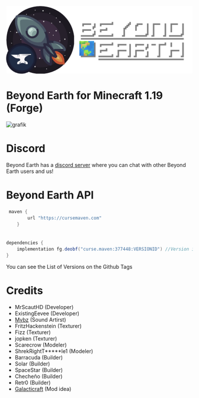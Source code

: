 ![Beyond Earth Logo](src/main/resources/logo.png)

# Beyond Earth for Minecraft 1.19 (Forge) #

![grafik](https://cdn.discordapp.com/attachments/843086896669392896/998777111445778532/Beyond_Earth_Forge_Long_Logo_black.png)

# Discord #

Beyond Earth has a [discord server](https://discord.gg/Xb2nPmN) where you can chat with other Beyond Earth users and us!

# Beyond Earth API #

```groovy
 maven {
        url "https://cursemaven.com"
    }


dependencies {
    implementation fg.deobf("curse.maven:377448:VERSIONID") //Version id is like 3807783
}
```

You can see the List of Versions on the Github Tags

# Credits #

  * MrScautHD (Developer)
  * ExistingEevee (Developer)
  * [Mvbz](https://www.youtube.com/channel/UC2e-rv7O4zYaKfRfhsuDeow/videos) (Sound Artirst)
  * FritzHackenstein (Texturer)
  * Fizz (Texturer)
  * jopken (Texturer)
  * Scarecrow (Modeler)
  * ShrekRightT*****le1 (Modeler)
  * Barracuda (Builder)
  * Solar (Builder)
  * SpaceStar (Builder)
  * Checheño (Builder)
  * Retr0 (Builder)
  * [Galacticraft](https://www.curseforge.com/minecraft/mc-mods/galacticraft-legacy) (Mod idea)
